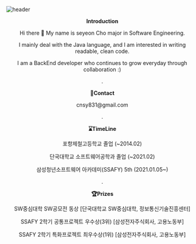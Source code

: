 ![header](https://capsule-render.vercel.app/api?type=slice&color=timeGradient&height=300&section=header&text=SeYeonCho%20&fontSize=90)


 <p align="center"><strong>Introduction</strong></p>
 <p align="center">Hi there 👋  My name is seyeon Cho major in Software Engineering.</p>
 <p align="center">I mainly deal with the Java language, and I am interested in writing readable, clean code. </p>
 <p align="center">I am a BackEnd developer who continues to grow everyday through collaboration :)</p>
 <div align="center">.</div>
 <p align="center"><strong>📧Contact</strong></p>
 <p align="center">cnsy831@gmail.com </p>
 <p align="center">.</p>
 <p align="center"><strong>⌛TimeLine</strong></p>
 <p align="center">포항제철고등학교 졸업 (~2014.02)</p>
 <p align="center">단국대학교 소프트웨어공학과 졸업 (~2021.02)</p>
 <p align="center">삼성청년소프트웨어 아카데미(SSAFY) 5th (2021.01.05~)</p>
 <p align="center">.</p>
 <p align="center"><strong>🏆Prizes</strong></p>
 <p align="center">SW중심대학 SW공모전 동상 [단국대학교 SW중심대학, 정보통신기술진흥센터]</p>
 <p align="center">SSAFY 2학기 공통프로젝트 우수상(3위) [삼성전자주식회사, 고용노동부]</p>
 <p align="center">SSAFY 2학기 특화프로젝트 최우수상(1위) [삼성전자주식회사, 고용노동부]</p>
 <p align="center"></p>
 


<!--
**SeYeonCho/SeYeonCho** is a ✨ _special_ ✨ repository because its `README.md` (this file) appears on your GitHub profile.

Here are some ideas to get you started:

- 🔭 I’m currently working on ...
- 🌱 I’m currently learning ...
- 👯 I’m looking to collaborate on ...
- 🤔 I’m looking for help with ...
- 💬 Ask me about ...
- 📫 How to reach me: ...
- 😄 Pronouns: ...
- ⚡ Fun fact: ...
-->
